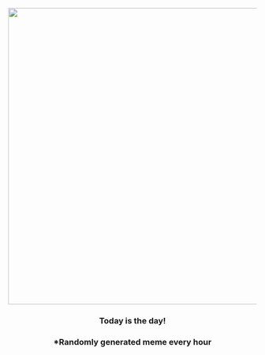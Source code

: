 <p align="center">
        <img src="https://i.redd.it/ot0ob25z2us81.jpg" width="600" height="600">
        </p>
        <h3 align="center">Today is the day!</h3>
        <h3 align="center">*Randomly generated meme every hour</h3>
    